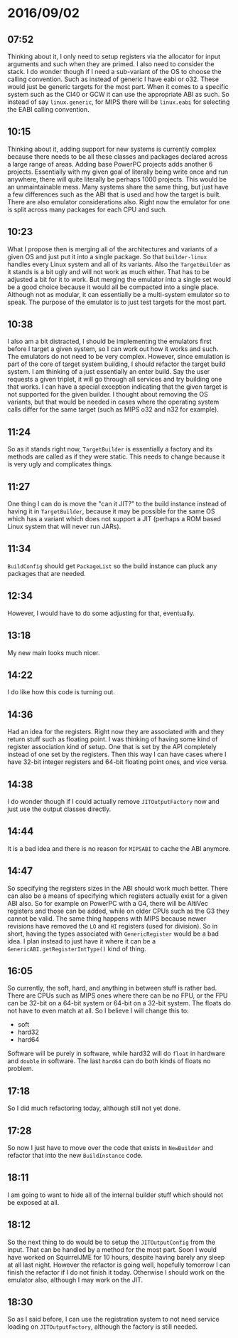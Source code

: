 # 2016/09/02

## 07:52

Thinking about it, I only need to setup registers via the allocator for
input arguments and such when they are primed. I also need to consider the
stack. I do wonder though if I need a sub-variant of the OS to choose the
calling convention. Such as instead of generic I have eabi or o32. These would
just be generic targets for the most part. When it comes to a specific
system such as the CI40 or GCW it can use the appropriate ABI as such. So
instead of say `linux.generic`, for MIPS there will be `linux.eabi` for
selecting the EABI calling convention.

## 10:15

Thinking about it, adding support for new systems is currently complex
because there needs to be all these classes and packages declared across
a large range of areas. Adding base PowerPC projects adds another 6 projects.
Essentially with my given goal of literally being write once and run anywhere,
there will quite literally be perhaps 1000 projects. This would be an
unmaintainable mess. Many systems share the same thing, but just have a few
differences such as the ABI that is used and how the target is built. There
are also emulator considerations also. Right now the emulator for one is
split across many packages for each CPU and such.

## 10:23

What I propose then is merging all of the architectures and variants of a
given OS and just put it into a single package. So that `builder-linux` handles
every Linux system and all of its variants. Also the `TargetBuilder` as it
stands is a bit ugly and will not work as much either. That has to be adjusted
a bit for it to work. But merging the emulator into a single set would be a
good choice because it would all be compacted into a single place. Although
not as modular, it can essentially be a multi-system emulator so to speak. The
purpose of the emulator is to just test targets for the most part.

## 10:38

I also am a bit distracted, I should be implementing the emulators first before
I target a given system, so I can work out how it works and such. The emulators
do not need to be very complex. However, since emulation is part of the core of
target system building, I should refactor the target build system. I am
thinking of a just essentially an enter build. Say the user requests a given
triplet, it will go through all services and try building one that works. I
can have a special exception indicating that the given target is not supported
for the given builder. I thought about removing the OS variants, but that would
be needed in cases where the operating system calls differ for the same target
(such as MIPS o32 and n32 for example).

## 11:24

So as it stands right now, `TargetBuilder` is essentially a factory and its
methods are called as if they were static. This needs to change because it is
very ugly and complicates things.

## 11:27

One thing I can do is move the "can it JIT?" to the build instance instead
of having it in `TargetBuilder`, because it may be possible for the same OS
which has a variant which does not support a JIT (perhaps a ROM based Linux
system that will never run JARs).

## 11:34

`BuildConfig` should get `PackageList` so the build instance can pluck any
packages that are needed.

## 12:34

However, I would have to do some adjusting for that, eventually.

## 13:18

My new main looks much nicer.

## 14:22

I do like how this code is turning out.

## 14:36

Had an idea for the registers. Right now they are associated with and they
return stuff such as floating point. I was thinking of having some kind of
register association kind of setup. One that is set by the API completely
instead of one set by the registers. Then this way I can have cases where I
have 32-bit integer registers and 64-bit floating point ones, and vice
versa.

## 14:38

I do wonder though if I could actually remove `JITOutputFactory` now and just
use the output classes directly.

## 14:44

It is a bad idea and there is no reason for `MIPSABI` to cache the ABI anymore.

## 14:47

So specifying the registers sizes in the ABI should work much better. There
can also be a means of specifying which registers actually exist for a given
ABI also. So for example on PowerPC with a G4, there will be AltiVec registers
and those can be added, while on older CPUs such as the G3 they cannot be
valid. The same thing happens with MIPS because newer revisions have removed
the `LO` and `HI` registers (used for division). So in short, having the types
associated with `GenericRegister` would be a bad idea. I plan instead to just
have it where it can be a `GenericABI.getRegisterIntType()` kind of thing.

## 16:05

So currently, the soft, hard, and anything in between stuff is rather bad.
There are CPUs such as MIPS ones where there can be no FPU, or the FPU can be
32-bit on a 64-bit system or 64-bit on a 32-bit system. The floats do not have
to even match at all. So I believe I will change this to:

 * soft
 * hard32
 * hard64

Software will be purely in software, while hard32 will do `float` in hardware
and `double` in software. The last `hard64` can do both kinds of floats no
problem.

## 17:18

So I did much refactoring today, although still not yet done.

## 17:28

So now I just have to move over the code that exists in `NewBuilder` and
refactor that into the new `BuildInstance` code.

## 18:11

I am going to want to hide all of the internal builder stuff which should not
be exposed at all.

## 18:12

So the next thing to do would be to setup the `JITOutputConfig` from the
input. That can be handled by a method for the most part. Soon I would have
worked on SquirrelJME for 10 hours, despite having barely any sleep at all
last night. However the refactor is going well, hopefully tomorrow I can finish
the refactor if I do not finish it today. Otherwise I should work on the
emulator also, although I may work on the JIT.

## 18:30

So as I said before, I can use the registration system to not need service
loading on `JITOutputFactory`, although the factory is still needed.

